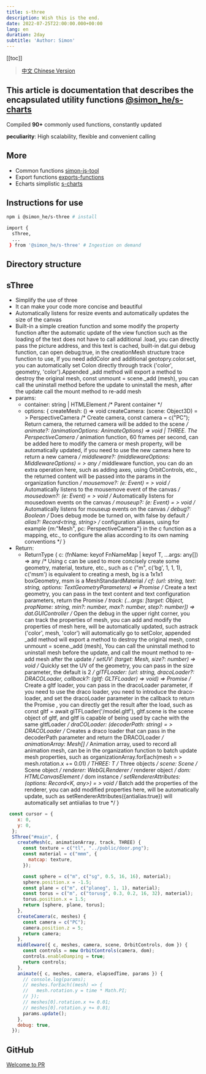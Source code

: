 ```yaml
---
title: s-three
description: Wish this is the end.
date: 2022-07-25T22:00:00.000+00:00
lang: en
duration: 2day
subtitle: 'Author: Simon'
---
```


<script setup lang="ts">
const directoryList = {
  "sThree":"threejs封装函数",
}
</script>

[[toc]]

> [中文 Chinese Version](/posts/three-zh)

## This article is documentation that describes the encapsulated utility functions [@simon_he/s-charts](https://www.npmjs.com/package/@simon_he/s-three)
Compiled <strong>90+</strong> commonly used functions, constantly updated<vivid-typing content="......" inline-block :infinity="true"></vivid-typing>
<div flex="~" ><strong>peculiarity</strong><span>: High scalability, flexible and convenient calling <span i-fluent:flash-28-filled bg-amber  /></span></div>

## More
- Common functions [simon-js-tool](/posts/ToolsFunction)
- Export functions [exports-functions](/posts/exportsfunction)
- Echarts simplistic [s-charts](/posts/charts)

## Instructions for use
```bash
npm i @simon_he/s-three # install

import { 
  sThree,
  ...
 } from '@simon_he/s-three' # Ingestion on demand

```

## Directory structure
<Directory type="zh" :lists="directoryList"></Directory>


## sThree
- Simplify the use of three
- It can make your code more concise and beautiful
- Automatically listens for resize events and automatically updates the size of the canvas
- Built-in a simple creation function and some modify the property function after the automatic update of the view function such as the loading of the text does not have to call additional .load, you can directly pass the picture address, and this text is cached, built-in dat.gui debug function, can open debug:true, in the creationMesh structure trace function to use, If you need addColor and additional geotopry.color.set, you can automatically set Colon directly through track ('color', geometry, 'color').Appended _add method will export a method to destroy the original mesh, const unmount = scene._add (mesh), you can call the uninstall method before the update to uninstall the mesh, after the update call the mount method to re-add mesh 
- params:
  - container: string | HTMLElement /* Parent container */
  - options: {
    createMesh: () => void
    createCamera: (scene: Object3D) = > PerspectiveCamera /* Create camera, const camera = c("PC"); Return camera, the returned camera will be added to the scene */
    animate?: (animationOptions: AnimateOptions) => void | THREE. The PerspectiveCamera /* animation function, 60 frames per second, can be added here to modify the camera or mesh property, will be automatically updated, if you need to use the new camera here to return a new camera */
    middleware?: (middlewareOptions: MiddlewareOptions) = > any /* middleware function, you can do an extra operation here, such as adding axes, using OrbitControls, etc., the returned content will be passed into the params in the organization function */
    mousemove?: (e: Event) = > void /* Automatically listens to the mousemove event of the canvas */
    mousedown?: (e: Event) = > void /* Automatically listens for mousedown events on the canvas */
    mouseup?: (e: Event) = > void /* Automatically listens for mouseup events on the canvas */
    debug?: Boolean /* Does debug mode be turned on, with false by default */
    alias?: Record<tring, string> /* configuration aliases, using for example {m:"Mesh", pc: PerspectiveCamera"} in the c function as a mapping, etc., to configure the alias according to its own naming conventions */
  }
- Return:
  - ReturnType {
    c: (fnName: keyof FnNameMap | keyof T, ...args: any[]) => any /* Using c can be used to more concisely create some geometry, material, texture, etc., such as c ("m", c('bg', 1, 1, 1), c('msm') is equivalent to creating a mesh, bg is a 1x1x1 boxGeometry, msm is a MeshStandardMaterial */
    cf: (url: string, text: string, options: TextGeometryParameters) => Promise /* Create a text geometry, you can pass in the text content and text configuration parameters, return the Promise */
    track: (...args: [target: Object, propName: string, min?: number, max?: number, step?: number]) => dat.GUIController /* Open the debug in the upper right corner, you can track the properties of mesh, you can add and modify the properties of mesh here, will be automatically updated, such astrack ('color', mesh, 'color') will automatically go to setColor, appended _add method will export a method to destroy the original mesh, const unmount = scene._add (mesh), You can call the uninstall method to uninstall mesh before the update, and call the mount method to re-add mesh after the update */
    setUV: (target: Mesh, size?: number) => void /* Quickly set the UV of the geometry, you can pass in the size parameter, the default is 2 */
    glTFLoader: (url: string, dracoLoader?: DRACOLoader, callback?: (gltf: GLTFLoader) => void) => Promise /* Create a gltf loader, you can pass in the dracoLoader parameter, if you need to use the draco loader, you need to introduce the draco-loader, and set the dracoLoader parameter in the callback to return the Promise , you can directly get the result after the load, such as const gltf = await glTFLoader('/model.gltf'), gltf.scene is the scene object of gltf, and gltf is capable of being used by cache with the same gltfLoader */
    draCOLoader: (decoderPath: string) = > DRACOLoader /* Creates a draco loader that can pass in the decoderPath parameter and return the DRACOLoader */
    animationArray: Mesh[] /* Animation array, used to record all animation mesh, can be in the organization function to batch update mesh properties, such as organizationArray.forEach(mesh = > mesh.rotation.x += 0.01) */
    THREE: T /* Three objects */
    scene: Scene /* Scene object */
    renderer: WebGLRenderer /* renderer object */
    dom: HTMLCanvasElement /* dom instance */
    setRendererAttributes: (options: Record<K, any>) = > void /* Batch add the properties of the renderer, you can add modified properties here, will be automatically update, such as setRendererAttributes({antialias:true}) will automatically set antiialias to true */
  }
```javascript
 const cursor = {
    x: 0,
    y: 0,
  };
  SThree("#main", {
    createMesh(c, animationArray, track, THREE) {
      const texture = c("tl", "../public/door.png");
      const material = c("mmm", {
        matcap: texture,
      });

      const sphere = c("m", c("sg", 0.5, 16, 16), material);
      sphere.position.x = -1.5;
      const plane = c("m", c("planeg", 1, 1), material);
      const torus = c("m", c("torusg", 0.3, 0.2, 16, 32), material);
      torus.position.x = 1.5;
      return [sphere, plane, torus];
    },
    createCamera(c, meshes) {
      const camera = c("PC");
      camera.position.z = 5;
      return camera;
    },
    middleware({ c, meshes, camera, scene, OrbitControls, dom }) {
      const controls = new OrbitControls(camera, dom);
      controls.enableDamping = true;
      return controls;
    },
    animate({ c, meshes, camera, elapsedTime, params }) {
      // console.log(params);
      // meshes.forEach((mesh) => {
      //   mesh.rotation.y = time * Math.PI;
      // });
      // meshes[0].rotation.x += 0.01;
      // meshes[0].rotation.y += 0.01;
      params.update();
    },
    debug: true,
  });
```


## GitHub
[Welcome to PR](https://github.com/SimonHe1995/sThree)
